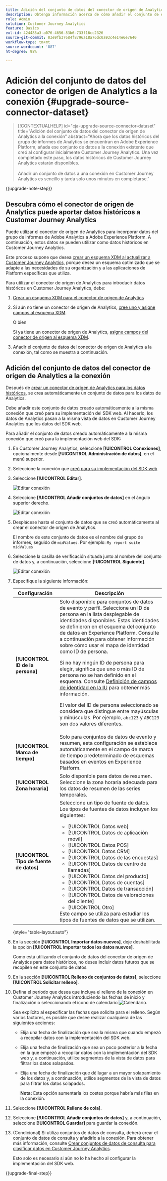 ```yaml
---
title: Adición del conjunto de datos del conector de origen de Analytics a la conexión
description: Obtenga información acerca de cómo añadir el conjunto de datos del conector de origen de Analytics a la conexión
role: Admin
solution: Customer Journey Analytics
feature: Basics
exl-id: 424485a3-a076-4656-83b6-733f16cc2326
source-git-commit: 03e9fb37684f8796a18a76dc0a93c4e14e6e7640
workflow-type: tm+mt
source-wordcount: '887'
ht-degree: 98%

---
```


# Adición del conjunto de datos del conector de origen de Analytics a la conexión {#upgrade-source-connector-dataset}

<!-- markdownlint-disable MD034 -->

>[!CONTEXTUALHELP]
>id="cja-upgrade-source-connector-dataset"
>title="Adición del conjunto de datos del conector de origen de Analytics a la conexión"
>abstract="Ahora que los datos históricos del grupo de informes de Analytics se encuentran en Adobe Experience Platform, añada ese conjunto de datos a la conexión existente que creó al configurar inicialmente Customer Journey Analytics. Una vez completado este paso, los datos históricos de Customer Journey Analytics estarán disponibles.<br><br>Añadir un conjunto de datos a una conexión en Customer Journey Analytics es sencillo y tarda solo unos minutos en completarse."

<!-- markdownlint-enable MD034 -->

{{upgrade-note-step}}

## Descubra cómo el conector de origen de Analytics puede aportar datos históricos a Customer Journey Analytics

Puede utilizar el conector de origen de Analytics para incorporar datos del grupo de informes de Adobe Analytics a Adobe Experience Platform. A continuación, estos datos se pueden utilizar como datos históricos en Customer Journey Analytics.

Este proceso supone que desea [crear un esquema XDM al actualizar a Customer Journey Analytics](/help/getting-started/cja-upgrade/cja-upgrade-schema-create.md), porque desea un esquema optimizado que se adapte a las necesidades de su organización y a las aplicaciones de Platform específicas que utiliza.

Para utilizar el conector de origen de Analytics para introducir datos históricos en Customer Journey Analytics, debe:

1. [Crear un esquema XDM para el conector de origen de Analytics](/help/getting-started/cja-upgrade/cja-upgrade-source-connector-schema.md)

1. Si aún no tiene un conector de origen de Analytics, [cree uno y asigne campos al esquema XDM](/help/getting-started/cja-upgrade/cja-upgrade-source-connector.md).

   O bien

   Si ya tiene un conector de origen de Analytics, [asigne campos del conector de origen al esquema XDM](/help/getting-started/cja-upgrade/cja-upgrade-from-source-connector.md).

1. Añadir el conjunto de datos del conector de origen de Analytics a la conexión, tal como se muestra a continuación.

## Adición del conjunto de datos del conector de origen de Analytics a la conexión

Después de [crear un conector de origen de Analytics para los datos históricos](/help/getting-started/cja-upgrade/cja-upgrade-source-connector.md), se crea automáticamente un conjunto de datos para los datos de Analytics.

Debe añadir este conjunto de datos creado automáticamente a la misma conexión que creó para su implementación del SDK web. Al hacerlo, los datos de Analytics pasan a la misma vista de datos en Customer Journey Analytics que los datos del SDK web.

Para añadir el conjunto de datos creado automáticamente a la misma conexión que creó para la implementación web del SDK:

1. En Customer Journey Analytics, seleccione **[!UICONTROL Conexiones]**, opcionalmente desde **[!UICONTROL Administración de datos]**, en el menú superior.

1. Seleccione la conexión que [creó para su implementación del SDK web](/help/getting-started/cja-upgrade/cja-upgrade-connection.md).

1. Seleccione **[!UICONTROL Editar]**.

   ![Editar conexión](assets/connection-add-dataset.png)

1. Seleccione **[!UICONTROL Añadir conjuntos de datos]** en el ángulo superior derecho.

   ![Editar conexión](assets/connection-add-dateset2.png)

1. Desplácese hasta el conjunto de datos que se creó automáticamente al crear el conector de origen de Analytics.

   El nombre de este conjunto de datos es el nombre del grupo de informes, seguido de `midValues`. Por ejemplo: `My report suite midValues`

1. Seleccione la casilla de verificación situada junto al nombre del conjunto de datos y, a continuación, seleccione **[!UICONTROL Siguiente]**.

   ![Editar conexión](assets/connection-add-dataset3.png)

1. Especifique la siguiente información:

   <!-- Copied from help/connections/create-connection.md. Should we single source? -->

   | Configuración | Descripción |
   | --- | --- |
   | **[!UICONTROL ID de la persona]** | Solo disponible para conjuntos de datos de evento y perfil. Seleccione un ID de persona en la lista desplegable de identidades disponibles. Estas identidades se definieron en el esquema del conjunto de datos en Experience Platform. Consulte a continuación para obtener información sobre cómo usar el mapa de identidad como ID de persona.<p>Si no hay ningún ID de persona para elegir, significa que uno o más ID de persona no se han definido en el esquema. Consulte [Definición de campos de identidad en la IU](https://experienceleague.adobe.com/es/docs/experience-platform/xdm/ui/fields/identity) para obtener más información. <p>El valor del ID de persona seleccionado se considera que distingue entre mayúsculas y minúsculas. Por ejemplo, `abc123` y `ABC123` son dos valores diferentes. |
   | **[!UICONTROL Marca de tiempo]** | Solo para conjuntos de datos de evento y resumen, esta configuración se establece automáticamente en el campo de marca de tiempo predeterminado de esquemas basados en eventos en Experience Platform. |
   | **[!UICONTROL Zona horaria]** | Solo disponible para datos de resumen. Seleccione la zona horaria adecuada para los datos de resumen de las series temporales. |
   | **[!UICONTROL Tipo de fuente de datos]** | Seleccione un tipo de fuente de datos. <br/>Los tipos de fuentes de datos incluyen los siguientes: <ul><li>[!UICONTROL Datos web]</li><li>[!UICONTROL Datos de aplicación móvil]</li><li>[!UICONTROL Datos POS]</li><li>[!UICONTROL Datos CRM]</li><li>[!UICONTROL Datos de las encuestas]</li><li>[!UICONTROL Datos de centro de llamadas]</li><li>[!UICONTROL Datos del producto]</li><li> [!UICONTROL Datos de cuentas]</li><li> [!UICONTROL Datos de transacción]</li><li>[!UICONTROL Datos de valoraciones del cliente]</li><li> [!UICONTROL Otro]</li></ul>Este campo se utiliza para estudiar los tipos de fuentes de datos que se utilizan. |

   {style="table-layout:auto"}

1. En la sección **[!UICONTROL Importar datos nuevos]**, deje deshabilitada la opción **[!UICONTROL Importar todos los datos nuevos]**.

   Como está utilizando el conjunto de datos del conector de origen de Analytics para datos históricos, no desea incluir datos futuros que se recopilen en este conjunto de datos.

1. En la sección **[!UICONTROL Relleno de conjuntos de datos]**, seleccione **[!UICONTROL Solicitar relleno]**.

1. Defina el período que desea que incluya el relleno de la conexión en Customer Journey Analytics introduciendo las fechas de inicio y finalización o seleccionando el icono de calendario ![Calendario](https://spectrum.adobe.com/static/icons/workflow_18/Smock_Calendar_18_N.svg).

   Sea explícito al especificar las fechas que solicita para el relleno. Según varios factores, es posible que desee realizar cualquiera de las siguientes acciones:

   * Elija una fecha de finalización que sea la misma que cuando empezó a recopilar datos con la implementación del SDK web.

   * Elija una fecha de finalización que sea un poco posterior a la fecha en la que empezó a recopilar datos con la implementación del SDK web y, a continuación, utilice segmentos de la vista de datos para filtrar los datos solapados.

   * Elija una fecha de finalización que dé lugar a un mayor solapamiento de los datos y, a continuación, utilice segmentos de la vista de datos para filtrar los datos solapados.

     **Nota:** Esta opción aumentaría los costes porque habría más filas en la conexión.

   <!-- Include any of the following?  Make sure you're explicit as to the dates you request backfill to. You want to request it to the date that you start gathering data with your Web SDK implementation. Also possibly include segments for any overlapping date. So you could request everything and then use a segment to exclude data that you don't want. That way if you need to move up the date, then you could change the date in the filter. Downside would be that you might pay for double rows.  When they do that, they're going to see all schema fields from both their custom schema and their Analytics schema. So they'll need to be cognizant to select the right fields, and never select any Analytics fields, because they will be mapped as part of the source connector. Never select any Analytics field group fields because they'll be mapped.  -->

1. Seleccione **[!UICONTROL Relleno de cola]**.

1. Seleccione **[!UICONTROL Añadir conjuntos de datos]** y, a continuación, seleccione **[!UICONTROL Guardar]** para guardar la conexión.

1. (Condicional) Si utiliza conjuntos de datos de consulta, deberá crear el conjunto de datos de consulta y añadirlo a la conexión. Para obtener más información, consulte [Crear conjuntos de datos de consulta para clasificar datos en Customer Journey Analytics](/help/getting-started/cja-upgrade/cja-upgrade-dataset-lookup.md).

   Esto solo es necesario si aún no lo ha hecho al configurar la implementación del SDK web.

{{upgrade-final-step}}
